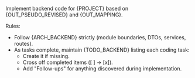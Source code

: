 Implement backend code for {PROJECT} based on {OUT_PSEUDO_REVISED} and {OUT_MAPPING}.

Rules:
- Follow {ARCH_BACKEND} strictly (module boundaries, DTOs, services, routes).
- As tasks complete, maintain {TODO_BACKEND} listing each coding task:
  - Create it if missing.
  - Cross off completed items ([ ] → [x]).
  - Add "Follow-ups" for anything discovered during implementation.

